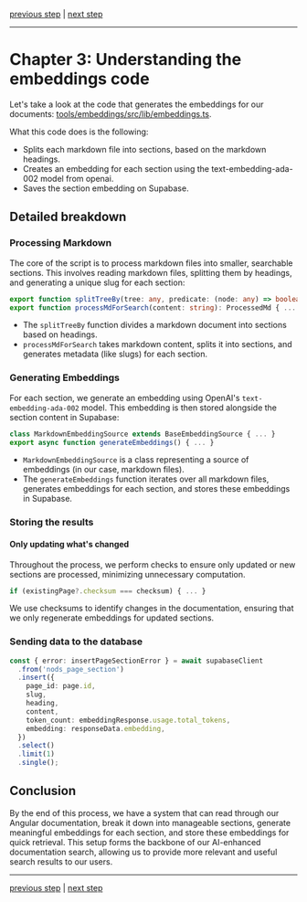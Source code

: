 [previous step](STEP_01.md) | [next step](STEP_03.md)

---

# Chapter 3: Understanding the embeddings code

Let's take a look at the code that generates the embeddings for our documents: [tools/embeddings/src/lib/embeddings.ts](../tools/embeddings/src/lib/embeddings.ts).

What this code does is the following:

- Splits each markdown file into sections, based on the markdown headings.
- Creates an embedding for each section using the text-embedding-ada-002 model from openai.
- Saves the section embedding on Supabase.

## Detailed breakdown

### Processing Markdown

The core of the script is to process markdown files into smaller, searchable sections. This involves reading markdown files, splitting them by headings, and generating a unique slug for each section:

```typescript
export function splitTreeBy(tree: any, predicate: (node: any) => boolean) { ... }
export function processMdForSearch(content: string): ProcessedMd { ... }
```

- The `splitTreeBy` function divides a markdown document into sections based on headings.
- `processMdForSearch` takes markdown content, splits it into sections, and generates metadata (like slugs) for each section.

### Generating Embeddings

For each section, we generate an embedding using OpenAI's `text-embedding-ada-002` model. This embedding is then stored alongside the section content in Supabase:

```typescript
class MarkdownEmbeddingSource extends BaseEmbeddingSource { ... }
export async function generateEmbeddings() { ... }
```

- `MarkdownEmbeddingSource` is a class representing a source of embeddings (in our case, markdown files).
- The `generateEmbeddings` function iterates over all markdown files, generates embeddings for each section, and stores these embeddings in Supabase.

### Storing the results

#### Only updating what's changed

Throughout the process, we perform checks to ensure only updated or new sections are processed, minimizing unnecessary computation.

```typescript
if (existingPage?.checksum === checksum) { ... }
```

We use checksums to identify changes in the documentation, ensuring that we only regenerate embeddings for updated sections.

### Sending data to the database

```typescript
const { error: insertPageSectionError } = await supabaseClient
  .from('nods_page_section')
  .insert({
    page_id: page.id,
    slug,
    heading,
    content,
    token_count: embeddingResponse.usage.total_tokens,
    embedding: responseData.embedding,
  })
  .select()
  .limit(1)
  .single();
```

## Conclusion

By the end of this process, we have a system that can read through our Angular documentation, break it down into manageable sections, generate meaningful embeddings for each section, and store these embeddings for quick retrieval. This setup forms the backbone of our AI-enhanced documentation search, allowing us to provide more relevant and useful search results to our users.

---

[previous step](STEP_01.md) | [next step](STEP_03.md)
